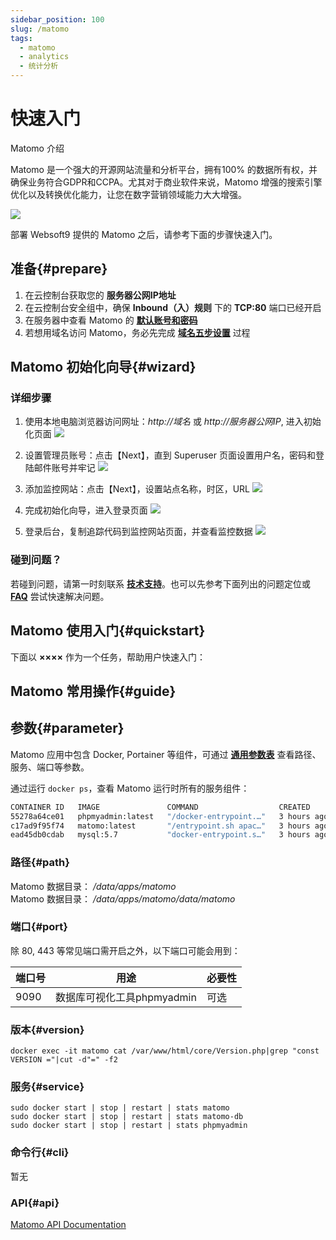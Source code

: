 ```yaml
---
sidebar_position: 100
slug: /matomo
tags:
  - matomo
  - analytics
  - 统计分析
---
```


# 快速入门

Matomo 介绍

Matomo 是一个强大的开源网站流量和分析平台，拥有100% 的数据所有权，并确保业务符合GDPR和CCPA。尤其对于商业软件来说，Matomo 增强的搜索引擎优化以及转换优化能力，让您在数字营销领域能力大大增强。

![](https://libs.websoft9.com/Websoft9/DocsPicture/zh/matomo/matomo-show-websoft9.png)

部署 Websoft9 提供的 Matomo 之后，请参考下面的步骤快速入门。

## 准备{#prepare}

1. 在云控制台获取您的 **服务器公网IP地址** 
2. 在云控制台安全组中，确保 **Inbound（入）规则** 下的 **TCP:80** 端口已经开启
3. 在服务器中查看 Matomo 的 **[默认账号和密码](./user/credentials)**  
4. 若想用域名访问 Matomo，务必先完成 **[域名五步设置](./administrator/domain_step)** 过程

## Matomo 初始化向导{#wizard}

### 详细步骤

1. 使用本地电脑浏览器访问网址：*http://域名* 或 *http://服务器公网IP*, 进入初始化页面
  ![](https://libs.websoft9.com/Websoft9/DocsPicture/zh/matomo/matomo-init1-websoft9.png)

2. 设置管理员账号：点击【Next】，直到 Superuser 页面设置用户名，密码和登陆邮件账号并牢记
  ![](https://libs.websoft9.com/Websoft9/DocsPicture/zh/matomo/matomo-init2-websoft9.png)
  
3. 添加监控网站：点击【Next】，设置站点名称，时区，URL
  ![](https://libs.websoft9.com/Websoft9/DocsPicture/zh/matomo/matomo-init3-websoft9.png)
  
4. 完成初始化向导，进入登录页面
  ![](https://libs.websoft9.com/Websoft9/DocsPicture/zh/matomo/matomo-login-websoft9.png)
  
5. 登录后台，复制追踪代码到监控网站页面，并查看监控数据
  ![](https://libs.websoft9.com/Websoft9/DocsPicture/zh/matomo/matomo-main-websoft9.png)
  
### 碰到问题？

若碰到问题，请第一时刻联系 **[技术支持](./helpdesk)**。也可以先参考下面列出的问题定位或  **[FAQ](./faq#setup)** 尝试快速解决问题。

## Matomo 使用入门{#quickstart}

下面以 **××××** 作为一个任务，帮助用户快速入门：

## Matomo 常用操作{#guide}



## 参数{#parameter}

Matomo 应用中包含 Docker, Portainer 等组件，可通过 **[通用参数表](./administrator/parameter)** 查看路径、服务、端口等参数。 

通过运行 `docker ps`，查看 Matomo 运行时所有的服务组件：   

```bash
CONTAINER ID   IMAGE               COMMAND                  CREATED       STATUS       PORTS                                   NAMES
55278a64ce01   phpmyadmin:latest   "/docker-entrypoint.…"   3 hours ago   Up 3 hours   0.0.0.0:9090->80/tcp, :::9090->80/tcp   phpmyadmin
c17ad9f95f74   matomo:latest       "/entrypoint.sh apac…"   3 hours ago   Up 3 hours   0.0.0.0:9001->80/tcp, :::9001->80/tcp   matomo
ead45db0cdab   mysql:5.7           "docker-entrypoint.s…"   3 hours ago   Up 3 hours   3306/tcp, 33060/tcp                     matomo-db
```

### 路径{#path}

Matomo 数据目录： */data/apps/matomo*  
Matomo 数据目录： */data/apps/matomo/data/matomo* 

### 端口{#port}

除 80, 443 等常见端口需开启之外，以下端口可能会用到：  

| 端口号 | 用途                                          | 必要性 |
| ------ | --------------------------------------------- | ------ |
| 9090   | 数据库可视化工具phpmyadmin | 可选   |

### 版本{#version}

```
docker exec -it matomo cat /var/www/html/core/Version.php|grep "const VERSION ="|cut -d"=" -f2
```

### 服务{#service}

```shell
sudo docker start | stop | restart | stats matomo
sudo docker start | stop | restart | stats matomo-db
sudo docker start | stop | restart | stats phpmyadmin
```

### 命令行{#cli}

暂无

### API{#api}

[Matomo API Documentation](https://matomo.org/guide/apis/)
